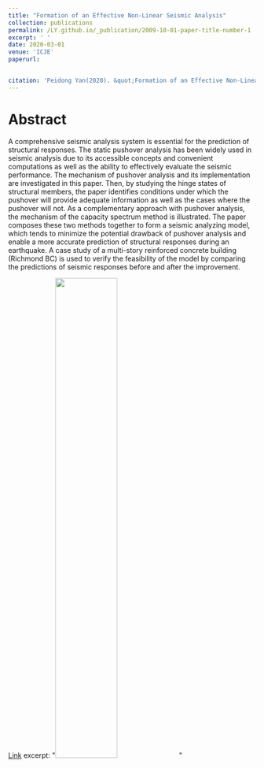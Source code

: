 ```yaml
---
title: "Formation of an Effective Non-Linear Seismic Analysis"
collection: publications
permalink: /LY.github.io/_publication/2009-10-01-paper-title-number-1
excerpt: ' '
date: 2020-03-01
venue: 'ICJE'
paperurl: 


citation: 'Peidong Yan(2020). &quot;Formation of an Effective Non-Linear Seismic Analysis.&quot;, DOI: 10.6919/ICJE.201910_5(11).0017, ISSN: 2414-1895 <i>ICJE</i>. 1(1).'
---
```



Abstract
===
A comprehensive seismic analysis system is essential for the prediction of structural responses. The static pushover analysis has been widely used in seismic analysis due to its accessible concepts and convenient computations as well as the ability to effectively evaluate the seismic performance. The mechanism of pushover analysis and its implementation are investigated in this paper. Then, by studying the hinge states of structural members, the paper identifies conditions under which the pushover will provide adequate information as well as the cases where the pushover will not. As a complementary approach with pushover analysis, the mechanism of the capacity spectrum method is illustrated. The paper composes these two methods together to form a seismic analyzing model, which tends to minimize the potential drawback of pushover analysis and enable a more accurate prediction of structural responses during an earthquake. A case study of a multi-story reinforced concrete building (Richmond BC) is used to verify the feasibility of the model by comparing the predictions of seismic responses before and after the improvement.

[Link](https://github.com/LorenYan98/LY.github.io/blob/main/files/_Pushover_Research%20paperICJE-5-11-120-129.pdf)
excerpt: "<img src='/LY.github.io/images/pushover.png' width='50%' height = '50%'>"

